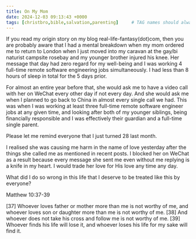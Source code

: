 ```yaml
---
title: On My Mom
date: 2024-12-03 09:13:43 +0000
tags: [christbro,bible,salvation,parenting]     # TAG names should always be lowercase
---
```


If you read my origin story on my blog real-life-fantasy(dot)com, then you are probably aware that I had a mental breakdown when my mom ordered me to return to London when I just moved into my caravan at the gay/bi naturist campsite rosebay and my younger brother injured his knee. Her message that day had zero regard for my well-being and I was working 4 full-time remote software engineering jobs simultaneously. I had less than 8 hours of sleep in total for the 5 days prior.

For almost an entire year before that, she would ask me to have a video call with her on WeChat every other day if not every day. And she would ask me when I planned to go back to China in almost every single call we had. This was when I was working at least three full-time remote software engineer jobs at any given time, and looking after both of my younger siblings, being financially responsible and I was effectively their guardian and a full-time single parent.

Please let me remind everyone that I just turned 28 last month.

I realised she was causing me harm in the name of love yesterday after the things she called me as mentioned in recent posts. I blocked her on WeChat as a result because every message she sent me even without me replying is a knife in my heart. I would trade her love for His love any time any day.

What did I do so wrong in this life that I deserve to be treated like this by everyone?

Matthew 10:37-39

[37] Whoever loves father or mother more than me is not worthy of me, and whoever loves son or daughter more than me is not worthy of me. [38] And whoever does not take his cross and follow me is not worthy of me. [39] Whoever finds his life will lose it, and whoever loses his life for my sake will find it.